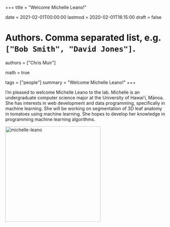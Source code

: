 +++
title = "Welcome Michelle Leano!"

date = 2021-02-01T00:00:00
lastmod = 2020-02-01T16:15:00
draft = false

# Authors. Comma separated list, e.g. `["Bob Smith", "David Jones"]`.
authors = ["Chris Muir"]

math = true

tags = ["people"]
summary = "Welcome Michelle Leano!"
+++

I’m pleased to welcome Michelle Leano to the lab. Michelle is an undergraduate computer science major at the University of Hawaiʻi, Mānoa. She has interests in web development and data programming, specifically in machine learning. She will be working on segmentation of 3D leaf anatomy in tomatoes using machine learning. She hopes to develop her knowledge in programming machine learning algorithms.

<img alt = 'michelle-leano' width='300' src='/img/michelle-leano.jpg' ALIGN = 'center'/>
